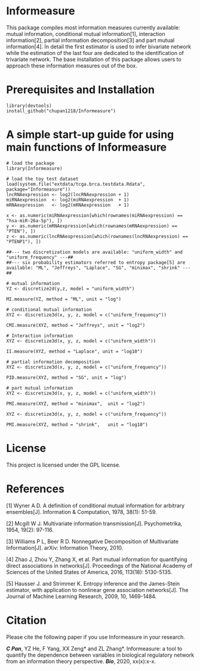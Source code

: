 # Informeasure
This package compiles most information measures currently available: mutual information, conditional mutual information[1], interaction information[2], partial information decomposition[3] and part mutual information[4]. In detail the first estimator is used to infer bivariate network while the estimation of the last four are dedicated to the identification of trivariate network. The base installation of this package allows users to approach these information measures out of the box.

# Prerequisites and Installation
```{r echo=FALSE, results='hide', message=FALSE}
library(devtools)
install_github("chupan1218/Informeasure")
```

# A simple start-up guide for using main functions of Informeasure
```{r echo=FALSE, results='hide', message=FALSE}
# load the package
library(Informeasure)

# load the toy test dataset 
load(system.file("extdata/tcga.brca.testdata.Rdata", package="Informeasure"))
lncRNAexpression <- log2(lncRNAexpression + 1)
miRNAexpression  <- log2(miRNAexpression  + 1)
mRNAexpression   <- log2(mRNAexpression   + 1)

x <- as.numeric(miRNAexpression[which(rownames(miRNAexpression) == "hsa-miR-26a-5p"), ])
y <- as.numeric(mRNAexpression[which(rownames(mRNAexpression) == "PTEN"), ])
z <- as.numeric(lncRNAexpression[which(rownames(lncRNAexpression) == "PTENP1"), ])

##--- two discretization models are available: "uniform_width" and "uniform_frequency" ---##
##--- six probability estimators referred to entropy package[5] are available: "ML", "Jeffreys", "Laplace", "SG", "minimax", "shrink" ---##

# mutual information
YZ <- discretize2d(y,z, model = "uniform_width")

MI.measure(YZ, method = "ML", unit = "log")

# conditional mutual information
XYZ <- discretize3d(x, y, z, model = c("uniform_frequency"))

CMI.measure(XYZ, method = "Jeffreys", unit = "log2")

# Interaction information
XYZ <- discretize3d(x, y, z, model = c("uniform_width"))

II.measure(XYZ, method = "Laplace", unit = "log10")

# partial information decomposition
XYZ <- discretize3d(x, y, z, model = c("uniform_frequency"))

PID.measure(XYZ, method = "SG", unit = "log")

# part mutual information
XYZ <- discretize3d(x, y, z, model = c("uniform_width"))

PMI.measure(XYZ, method = "minimax",  unit = "log2")

XYZ <- discretize3d(x, y, z, model = c("uniform_frequency"))

PMI.measure(XYZ, method = "shrink",   unit = "log10")

```

# License
This project is licensed under the GPL license.

# References
[1] Wyner A D. A definition of conditional mutual information for arbitrary ensembles[J]. Information & Computation, 1978, 38(1): 51-59.

[2] Mcgill W J. Multivariate information transmission[J]. Psychometrika, 1954, 19(2): 97-116. 

[3] Williams P L, Beer R D. Nonnegative Decomposition of Multivariate Information[J]. arXiv: Information Theory, 2010.

[4] Zhao J, Zhou Y, Zhang X, et al. Part mutual information for quantifying direct associations in networks[J]. Proceedings of the National Academy of Sciences of the United States of America, 2016, 113(18): 5130-5135.

[5] Hausser J. and Strimmer K. Entropy inference and the James-Stein estimator, with application to nonlinear gene association networks[J]. The Journal of Machine Learning Research, 2009, 10, 1469-1484.

# Citation
Please cite the following paper if you use Informeasure in your research.

__*C Pan*__, YZ He, F Yang, XX Zeng* and ZL Zhang*. Informeasure: a tool to quantify the dependence between variables in biological regulatory network from an information theory perspective. **_Bio_**, 2020, xx(x):x-x.

